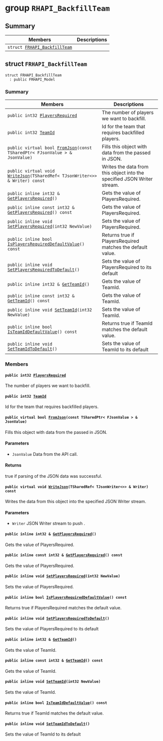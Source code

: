 # group `RHAPI_BackfillTeam` <a id="group__RHAPI__BackfillTeam"></a>

## Summary

 Members                        | Descriptions                                
--------------------------------|---------------------------------------------
`struct `[`FRHAPI_BackfillTeam`](#structFRHAPI__BackfillTeam) | 

## struct `FRHAPI_BackfillTeam` <a id="structFRHAPI__BackfillTeam"></a>

```
struct FRHAPI_BackfillTeam
  : public FRHAPI_Model
```

### Summary

 Members                        | Descriptions                                
--------------------------------|---------------------------------------------
`public int32 `[`PlayersRequired`](#structFRHAPI__BackfillTeam_1a72823c33bcf556c5082c0b332f17fc78) | The number of players we want to backfill.
`public int32 `[`TeamId`](#structFRHAPI__BackfillTeam_1afcd2c20abecc7b477e720e5acd45a714) | Id for the team that requires backfilled players.
`public virtual bool `[`FromJson`](#structFRHAPI__BackfillTeam_1abe15095b8b814cfcb566ac1dbe8632e6)`(const TSharedPtr< FJsonValue > & JsonValue)` | Fills this object with data from the passed in JSON.
`public virtual void `[`WriteJson`](#structFRHAPI__BackfillTeam_1a1ec758b6cbab7517c5d34015a65c08ec)`(TSharedRef< TJsonWriter<>> & Writer) const` | Writes the data from this object into the specified JSON Writer stream.
`public inline int32 & `[`GetPlayersRequired`](#structFRHAPI__BackfillTeam_1a253eeecedf2f345cc05cbbfc75b6f9b1)`()` | Gets the value of PlayersRequired.
`public inline const int32 & `[`GetPlayersRequired`](#structFRHAPI__BackfillTeam_1a57c08eca078b8af22a2f17efda5a35c8)`() const` | Gets the value of PlayersRequired.
`public inline void `[`SetPlayersRequired`](#structFRHAPI__BackfillTeam_1a372afbb3601c9328bd31286a202be615)`(int32 NewValue)` | Sets the value of PlayersRequired.
`public inline bool `[`IsPlayersRequiredDefaultValue`](#structFRHAPI__BackfillTeam_1a64293b1e09f0ca637ffba8fae0a371d2)`() const` | Returns true if PlayersRequired matches the default value.
`public inline void `[`SetPlayersRequiredToDefault`](#structFRHAPI__BackfillTeam_1a85eed60c7d5390558f0d38df6dce2eaf)`()` | Sets the value of PlayersRequired to its default
`public inline int32 & `[`GetTeamId`](#structFRHAPI__BackfillTeam_1aa4d27f9fa4149a32be552632ca2d0972)`()` | Gets the value of TeamId.
`public inline const int32 & `[`GetTeamId`](#structFRHAPI__BackfillTeam_1a7eed8d80b3b8a21939eeae5abc99cb17)`() const` | Gets the value of TeamId.
`public inline void `[`SetTeamId`](#structFRHAPI__BackfillTeam_1a0ae80ec02bf9690a923e0ceaf3418b45)`(int32 NewValue)` | Sets the value of TeamId.
`public inline bool `[`IsTeamIdDefaultValue`](#structFRHAPI__BackfillTeam_1ae4f0e6536aac48c49b9bf2a40c24aaff)`() const` | Returns true if TeamId matches the default value.
`public inline void `[`SetTeamIdToDefault`](#structFRHAPI__BackfillTeam_1ae37f74276a05d9144c1de4d367b1dc89)`()` | Sets the value of TeamId to its default

### Members

#### `public int32 `[`PlayersRequired`](#structFRHAPI__BackfillTeam_1a72823c33bcf556c5082c0b332f17fc78) <a id="structFRHAPI__BackfillTeam_1a72823c33bcf556c5082c0b332f17fc78"></a>

The number of players we want to backfill.

#### `public int32 `[`TeamId`](#structFRHAPI__BackfillTeam_1afcd2c20abecc7b477e720e5acd45a714) <a id="structFRHAPI__BackfillTeam_1afcd2c20abecc7b477e720e5acd45a714"></a>

Id for the team that requires backfilled players.

#### `public virtual bool `[`FromJson`](#structFRHAPI__BackfillTeam_1abe15095b8b814cfcb566ac1dbe8632e6)`(const TSharedPtr< FJsonValue > & JsonValue)` <a id="structFRHAPI__BackfillTeam_1abe15095b8b814cfcb566ac1dbe8632e6"></a>

Fills this object with data from the passed in JSON.

#### Parameters
* `JsonValue` Data from the API call.

#### Returns
true if parsing of the JSON data was successful.

#### `public virtual void `[`WriteJson`](#structFRHAPI__BackfillTeam_1a1ec758b6cbab7517c5d34015a65c08ec)`(TSharedRef< TJsonWriter<>> & Writer) const` <a id="structFRHAPI__BackfillTeam_1a1ec758b6cbab7517c5d34015a65c08ec"></a>

Writes the data from this object into the specified JSON Writer stream.

#### Parameters
* `Writer` JSON Writer stream to push .

#### `public inline int32 & `[`GetPlayersRequired`](#structFRHAPI__BackfillTeam_1a253eeecedf2f345cc05cbbfc75b6f9b1)`()` <a id="structFRHAPI__BackfillTeam_1a253eeecedf2f345cc05cbbfc75b6f9b1"></a>

Gets the value of PlayersRequired.

#### `public inline const int32 & `[`GetPlayersRequired`](#structFRHAPI__BackfillTeam_1a57c08eca078b8af22a2f17efda5a35c8)`() const` <a id="structFRHAPI__BackfillTeam_1a57c08eca078b8af22a2f17efda5a35c8"></a>

Gets the value of PlayersRequired.

#### `public inline void `[`SetPlayersRequired`](#structFRHAPI__BackfillTeam_1a372afbb3601c9328bd31286a202be615)`(int32 NewValue)` <a id="structFRHAPI__BackfillTeam_1a372afbb3601c9328bd31286a202be615"></a>

Sets the value of PlayersRequired.

#### `public inline bool `[`IsPlayersRequiredDefaultValue`](#structFRHAPI__BackfillTeam_1a64293b1e09f0ca637ffba8fae0a371d2)`() const` <a id="structFRHAPI__BackfillTeam_1a64293b1e09f0ca637ffba8fae0a371d2"></a>

Returns true if PlayersRequired matches the default value.

#### `public inline void `[`SetPlayersRequiredToDefault`](#structFRHAPI__BackfillTeam_1a85eed60c7d5390558f0d38df6dce2eaf)`()` <a id="structFRHAPI__BackfillTeam_1a85eed60c7d5390558f0d38df6dce2eaf"></a>

Sets the value of PlayersRequired to its default

#### `public inline int32 & `[`GetTeamId`](#structFRHAPI__BackfillTeam_1aa4d27f9fa4149a32be552632ca2d0972)`()` <a id="structFRHAPI__BackfillTeam_1aa4d27f9fa4149a32be552632ca2d0972"></a>

Gets the value of TeamId.

#### `public inline const int32 & `[`GetTeamId`](#structFRHAPI__BackfillTeam_1a7eed8d80b3b8a21939eeae5abc99cb17)`() const` <a id="structFRHAPI__BackfillTeam_1a7eed8d80b3b8a21939eeae5abc99cb17"></a>

Gets the value of TeamId.

#### `public inline void `[`SetTeamId`](#structFRHAPI__BackfillTeam_1a0ae80ec02bf9690a923e0ceaf3418b45)`(int32 NewValue)` <a id="structFRHAPI__BackfillTeam_1a0ae80ec02bf9690a923e0ceaf3418b45"></a>

Sets the value of TeamId.

#### `public inline bool `[`IsTeamIdDefaultValue`](#structFRHAPI__BackfillTeam_1ae4f0e6536aac48c49b9bf2a40c24aaff)`() const` <a id="structFRHAPI__BackfillTeam_1ae4f0e6536aac48c49b9bf2a40c24aaff"></a>

Returns true if TeamId matches the default value.

#### `public inline void `[`SetTeamIdToDefault`](#structFRHAPI__BackfillTeam_1ae37f74276a05d9144c1de4d367b1dc89)`()` <a id="structFRHAPI__BackfillTeam_1ae37f74276a05d9144c1de4d367b1dc89"></a>

Sets the value of TeamId to its default


